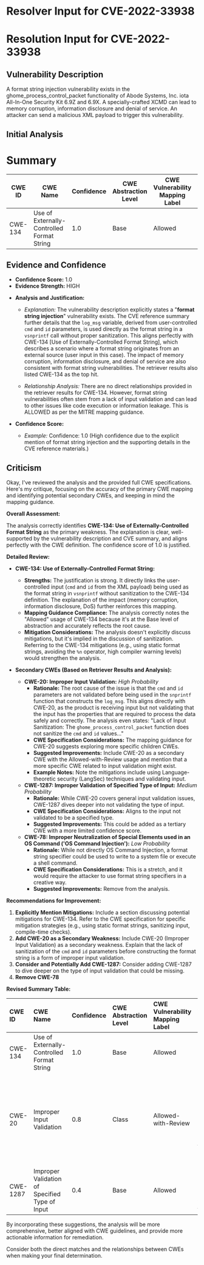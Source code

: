 # Resolver Input for CVE-2022-33938

# Resolution Input for CVE-2022-33938

## Vulnerability Description
A format string injection vulnerability exists in the ghome_process_control_packet functionality of Abode Systems, Inc. iota All-In-One Security Kit 6.9Z and 6.9X. A specially-crafted XCMD can lead to memory corruption, information disclosure and denial of service. An attacker can send a malicious XML payload to trigger this vulnerability.

## Initial Analysis
# Summary
| CWE ID | CWE Name | Confidence | CWE Abstraction Level | CWE Vulnerability Mapping Label | CWE-Vulnerability Mapping Notes |
|---|---|---|---|---|---|
| CWE-134 | Use of Externally-Controlled Format String | 1.0 | Base | Allowed | Primary CWE |

## Evidence and Confidence

*   **Confidence Score:** 1.0
*   **Evidence Strength:** HIGH

- **Analysis and Justification:**  
  - *Explanation:* The vulnerability description explicitly states a "**format string injection**" vulnerability exists. The CVE reference summary further details that the `log_msg` variable, derived from user-controlled `cmd` and `id` parameters, is used directly as the format string in a `vsnprintf` call without proper sanitization. This aligns perfectly with CWE-134 [Use of Externally-Controlled Format String], which describes a scenario where a format string originates from an external source (user input in this case). The impact of memory corruption, information disclosure, and denial of service are also consistent with format string vulnerabilities. The retriever results also listed CWE-134 as the top hit.
  
  - *Relationship Analysis:* There are no direct relationships provided in the retriever results for CWE-134. However, format string vulnerabilities often stem from a lack of input validation and can lead to other issues like code execution or information leakage. This is ALLOWED as per the MITRE mapping guidance.

- **Confidence Score:**  
  - *Example:* Confidence: 1.0 (High confidence due to the explicit mention of format string injection and the supporting details in the CVE reference materials.)

## Criticism
Okay, I've reviewed the analysis and the provided full CWE specifications. Here's my critique, focusing on the accuracy of the primary CWE mapping and identifying potential secondary CWEs, and keeping in mind the mapping guidance.

**Overall Assessment:**

The analysis correctly identifies **CWE-134: Use of Externally-Controlled Format String** as the primary weakness. The explanation is clear, well-supported by the vulnerability description and CVE summary, and aligns perfectly with the CWE definition. The confidence score of 1.0 is justified.

**Detailed Review:**

*   **CWE-134: Use of Externally-Controlled Format String:**

    *   **Strengths:** The justification is strong. It directly links the user-controlled input (`cmd` and `id` from the XML payload) being used as the format string in `vsnprintf` without sanitization to the CWE-134 definition.  The explanation of the impact (memory corruption, information disclosure, DoS) further reinforces this mapping.
    *   **Mapping Guidance Compliance:** The analysis correctly notes the "Allowed" usage of CWE-134 because it's at the Base level of abstraction and accurately reflects the root cause.
    *   **Mitigation Considerations:** The analysis doesn't explicitly discuss mitigations, but it's implied in the discussion of sanitization. Referring to the CWE-134 mitigations (e.g., using static format strings, avoiding the `%n` operator, high compiler warning levels) would strengthen the analysis.

*   **Secondary CWEs (Based on Retriever Results and Analysis):**

    *   **CWE-20: Improper Input Validation:** *High Probability*
        *   **Rationale:** The root cause of the issue is that the `cmd` and `id` parameters are not validated before being used in the `snprintf` function that constructs the `log_msg`. This aligns directly with CWE-20, as the product is receiving input but not validating that the input has the properties that are required to process the data safely and correctly. The analysis even states: "Lack of Input Sanitization: The `ghome_process_control_packet` function does not sanitize the `cmd` and `id` values..."
        *   **CWE Specification Considerations:**  The mapping guidance for CWE-20 suggests exploring more specific children CWEs.
        *   **Suggested Improvements:** Include CWE-20 as a secondary CWE with the Allowed-with-Review usage and mention that a more specific CWE related to input validation might exist.
        *   **Example Notes:** Note the mitigations include using Language-theoretic security (LangSec) techniques and validating input.
    *   **CWE-1287: Improper Validation of Specified Type of Input:** *Medium Probability*
        *   **Rationale:** While CWE-20 covers general input validation issues, CWE-1287 dives deeper into not validating the type of input.
        *   **CWE Specification Considerations:** Aligns to the input not validated to be a specified type.
        *   **Suggested Improvements:** This could be added as a tertiary CWE with a more limited confidence score.
    *   **CWE-78: Improper Neutralization of Special Elements used in an OS Command ('OS Command Injection'):** *Low Probability*
        *   **Rationale:** While not directly OS Command Injection, a format string specifier could be used to write to a system file or execute a shell command.
        *   **CWE Specification Considerations:** This is a stretch, and it would require the attacker to use format string specifiers in a creative way.
        *   **Suggested Improvements:** Remove from the analysis.

**Recommendations for Improvement:**

1.  **Explicitly Mention Mitigations:** Include a section discussing potential mitigations for CWE-134. Refer to the CWE specification for specific mitigation strategies (e.g., using static format strings, sanitizing input, compile-time checks).
2.  **Add CWE-20 as a Secondary Weakness:** Include CWE-20 (Improper Input Validation) as a secondary weakness. Explain that the lack of sanitization of the `cmd` and `id` parameters before constructing the format string is a form of improper input validation.
3.  **Consider and Potentially Add CWE-1287:** Consider adding CWE-1287 to dive deeper on the type of input validation that could be missing.
4.  **Remove CWE-78**

**Revised Summary Table:**

| CWE ID  | CWE Name                                  | Confidence | CWE Abstraction Level | CWE Vulnerability Mapping Label | CWE-Vulnerability Mapping Notes                                                                                                                                                                                             |
| :------ | :---------------------------------------- | :--------- | :-------------------- | :------------------------------ | :----------------------------------------------------------------------------------------------------------------------------------------------------------------------------------------------------------------------------- |
| CWE-134 | Use of Externally-Controlled Format String | 1.0        | Base                  | Allowed                       | Primary CWE                                                                                                                                                                                                                  |
| CWE-20  | Improper Input Validation               | 0.8        | Class                 | Allowed-with-Review         | Secondary CWE: Lack of sanitization of user-supplied data before use in format string functions. See CWE-1287.                                                                                                             |
| CWE-1287 | Improper Validation of Specified Type of Input | 0.4        | Base                 | Allowed         | Tertiary CWE: Lack of specific input validation of type of input.                                                                                                             |

By incorporating these suggestions, the analysis will be more comprehensive, better aligned with CWE guidelines, and provide more actionable information for remediation.

Consider both the direct matches and the relationships between CWEs
when making your final determination.
        